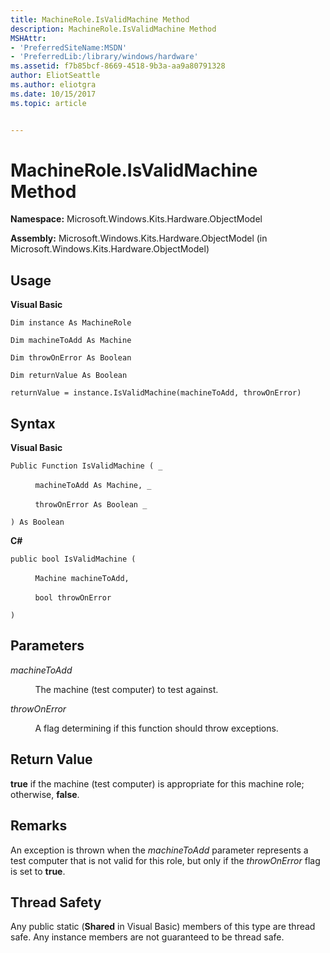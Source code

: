```yaml
---
title: MachineRole.IsValidMachine Method
description: MachineRole.IsValidMachine Method
MSHAttr:
- 'PreferredSiteName:MSDN'
- 'PreferredLib:/library/windows/hardware'
ms.assetid: f7b85bcf-8669-4518-9b3a-aa9a80791328
author: EliotSeattle
ms.author: eliotgra
ms.date: 10/15/2017
ms.topic: article


---
```


# MachineRole.IsValidMachine Method


**Namespace:** Microsoft.Windows.Kits.Hardware.ObjectModel

**Assembly:** Microsoft.Windows.Kits.Hardware.ObjectModel (in Microsoft.Windows.Kits.Hardware.ObjectModel)

## <span id="Usage"></span><span id="usage"></span><span id="USAGE"></span>Usage


**Visual Basic**

`Dim instance As MachineRole`

`Dim machineToAdd As Machine`

`Dim throwOnError As Boolean`

`Dim returnValue As Boolean`

`returnValue = instance.IsValidMachine(machineToAdd, throwOnError)`

## <span id="Syntax"></span><span id="syntax"></span><span id="SYNTAX"></span>Syntax


**Visual Basic**

`Public Function IsValidMachine ( _`

          `machineToAdd As Machine, _`

          `throwOnError As Boolean _`

`) As Boolean`

**C#**

`public bool IsValidMachine (`

          `Machine machineToAdd,`

          `bool throwOnError`

`) `

## <span id="Parameters"></span><span id="parameters"></span><span id="PARAMETERS"></span>Parameters


*machineToAdd*

          The machine (test computer) to test against.

*throwOnError*

          A flag determining if this function should throw exceptions.

## <span id="Return_Value"></span><span id="return_value"></span><span id="RETURN_VALUE"></span>Return Value


**true** if the machine (test computer) is appropriate for this machine role; otherwise, **false**.

## <span id="Remarks"></span><span id="remarks"></span><span id="REMARKS"></span>Remarks


An exception is thrown when the *machineToAdd* parameter represents a test computer that is not valid for this role, but only if the *throwOnError* flag is set to **true**.

## <span id="Thread_Safety"></span><span id="thread_safety"></span><span id="THREAD_SAFETY"></span>Thread Safety


Any public static (**Shared** in Visual Basic) members of this type are thread safe. Any instance members are not guaranteed to be thread safe.

 

 







